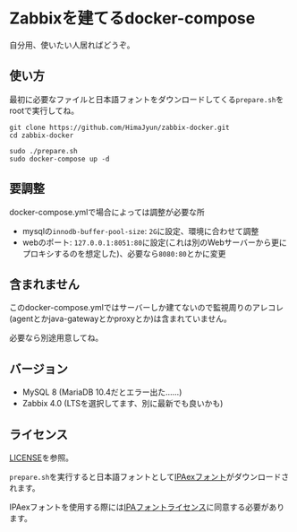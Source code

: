 # Zabbixを建てるdocker-compose
自分用、使いたい人居ればどうぞ。

## 使い方
最初に必要なファイルと日本語フォントをダウンロードしてくる`prepare.sh`をrootで実行してね。

```
git clone https://github.com/HimaJyun/zabbix-docker.git
cd zabbix-docker

sudo ./prepare.sh
sudo docker-compose up -d
```

## 要調整
docker-compose.ymlで場合によっては調整が必要な所

- mysqlの`innodb-buffer-pool-size`: `2G`に設定、環境に合わせて調整
- webのポート: `127.0.0.1:8051:80`に設定(これは別のWebサーバーから更にプロキシするのを想定した)、必要なら`8080:80`とかに変更

## 含まれません
このdocker-compose.ymlではサーバーしか建てないので監視周りのアレコレ(agentとかjava-gatewayとかproxyとか)は含まれていません。

必要なら別途用意してね。

## バージョン

- MySQL 8 (MariaDB 10.4だとエラー出た……)
- Zabbix 4.0 (LTSを選択してます、別に最新でも良いかも)

## ライセンス
[LICENSE](https://github.com/HimaJyun/zabbix-docker/blob/master/LICENSE)を参照。

`prepare.sh`を実行すると日本語フォントとして[IPAexフォント](https://ipafont.ipa.go.jp/)がダウンロードされます。

IPAexフォントを使用する際には[IPAフォントライセンス](https://ipafont.ipa.go.jp/ipa_font_license_v1-html)に同意する必要があります。

